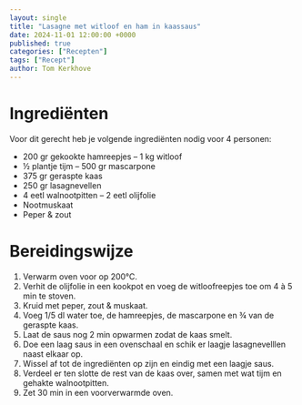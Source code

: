```yaml
---
layout: single
title: "Lasagne met witloof en ham in kaassaus"
date: 2024-11-01 12:00:00 +0000
published: true
categories: ["Recepten"]
tags: ["Recept"]
author: Tom Kerkhove
---
```


# Ingrediënten

Voor dit gerecht heb je volgende ingrediënten nodig voor 4 personen:

- 200 gr gekookte hamreepjes
– 1 kg witloof
- ½ plantje tijm
– 500 gr mascarpone
- 375 gr geraspte kaas
- 250 gr lasagnevellen
- 4 eetl walnootpitten
– 2 eetl olijfolie
- Nootmuskaat
- Peper & zout

# Bereidingswijze

1. Verwarm oven voor op 200°C.
2. Verhit de olijfolie in een kookpot en voeg de witloofreepjes toe om 4 à 5 min te stoven.
3. Kruid met peper, zout & muskaat.
4. Voeg 1/5 dl water toe, de hamreepjes, de mascarpone en ¾ van de geraspte kaas.
5. Laat de saus nog 2 min opwarmen zodat de kaas smelt.
6. Doe een laag saus in een ovenschaal en schik er laagje lasagnevelllen naast elkaar op.
7. Wissel af tot de ingrediënten op zijn en eindig met een laagje saus.
8. Verdeel er ten slotte de rest van de kaas over, samen met wat tijm en gehakte walnootpitten.
9. Zet 30 min in een voorverwarmde oven.
